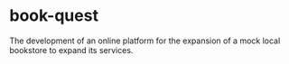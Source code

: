 # book-quest
The development of an online platform for the expansion of a mock local bookstore to expand its services.
